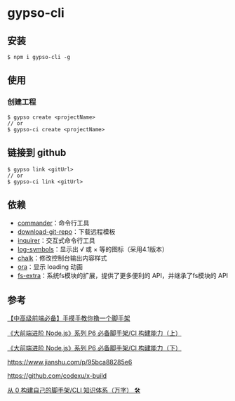 # gypso-cli

## 安装

```shell
$ npm i gypso-cli -g
```

## 使用

### 创建工程

```shell
$ gypso create <projectName> 
// or
$ gypso-ci create <projectName> 
```

## 链接到 github

```shell
$ gypso link <gitUrl>
// or
$ gypso-ci link <gitUrl>
```

## 依赖

- [commander](https://www.npmjs.com/package/commander)：命令行工具
- [download-git-repo](https://www.npmjs.com/package/download-git-repo)：下载远程模板
- [inquirer](https://www.npmjs.com/package/inquirer)：交互式命令行工具
- [log-symbols](https://www.npmjs.com/package/log-symbols)：显示出 √ 或 × 等的图标（采用4.1版本）
- [chalk](https://www.npmjs.com/package/chalk)：修改控制台输出内容样式
- [ora](https://www.npmjs.com/package/ora)：显示 loading 动画
- [fs-extra](https://www.npmjs.com/package/fs-extra)：系统fs模块的扩展，提供了更多便利的 API，并继承了fs模块的 API

## 参考

[【中高级前端必备】手摸手教你撸一个脚手架](https://juejin.cn/post/6844903896163303438#heading-10)

[《大前端进阶 Node.js》系列 P6 必备脚手架/CI 构建能力（上）](https://juejin.cn/post/6844904101893898248)

[《大前端进阶 Node.js》系列 P6 必备脚手架/CI 构建能力（下）](https://juejin.cn/post/6844904111263973384)

https://www.jianshu.com/p/95bca88285e6

https://github.com/codexu/x-build

[从 0 构建自己的脚手架/CLI 知识体系（万字） 🛠](https://juejin.cn/post/6966119324478079007)
